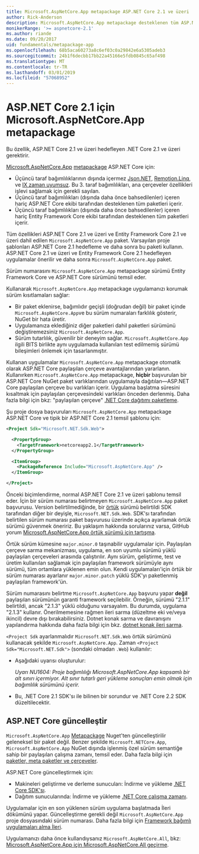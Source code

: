```yaml
---
title: Microsoft.AspNetCore.App metapackage ASP.NET Core 2.1 ve üzeri
author: Rick-Anderson
description: Microsoft.AspNetCore.App metapackage desteklenen tüm ASP.NET Core ve Entity Framework Core paketleri içerir.
monikerRange: '>= aspnetcore-2.1'
ms.author: riande
ms.date: 09/20/2017
uid: fundamentals/metapackage-app
ms.openlocfilehash: 68b5aca60273a8c6ef03c0a29842e6a5305adeb3
ms.sourcegitcommit: 24b1f6decbb17bb22a45166e5fdb0845c65af498
ms.translationtype: MT
ms.contentlocale: tr-TR
ms.lasthandoff: 03/01/2019
ms.locfileid: "57068952"
---
```

# <a name="microsoftaspnetcoreapp-metapackage-for-aspnet-core-21"></a>ASP.NET Core 2.1 için Microsoft.AspNetCore.App metapackage

Bu özellik, ASP.NET Core 2.1 ve üzeri hedefleyen .NET Core 2.1 ve üzeri gerektirir.

[Microsoft.AspNetCore.App](https://www.nuget.org/packages/Microsoft.AspNetCore.App) [metapackage](/dotnet/core/packages#metapackages) ASP.NET Core için:

* Üçüncü taraf bağımlılıklarının dışında içermez [Json.NET](https://www.nuget.org/packages/Newtonsoft.Json/), [Remotion.Linq](https://www.nuget.org/packages/Remotion.Linq/), ve [IX zaman uyumsuz](https://www.nuget.org/packages/System.Interactive.Async/). Bu 3. taraf bağımlılıkları, ana çerçeveler özellikleri işlevi sağlamak için gerekli sayılan.
* Üçüncü taraf bağımlılıkları (dışında daha önce bahsedilenler) içeren hariç ASP.NET Core ekibi tarafından desteklenen tüm paketleri içerir.
* Üçüncü taraf bağımlılıkları (dışında daha önce bahsedilenler) içeren hariç Entity Framework Core ekibi tarafından desteklenen tüm paketleri içerir.

Tüm özellikleri ASP.NET Core 2.1 ve üzeri ve Entity Framework Core 2.1 ve üzeri dahil edilen `Microsoft.AspNetCore.App` paket. Varsayılan proje şablonları ASP.NET Core 2.1 hedefleme ve daha sonra bu paketi kullanın. ASP.NET Core 2.1 ve üzeri ve Entity Framework Core 2.1 hedefleyen uygulamalar önerilir ve daha sonra `Microsoft.AspNetCore.App` paket.

Sürüm numarasını `Microsoft.AspNetCore.App` metapackage sürümü Entity Framework Core ve ASP.NET Core sürümünü temsil eder.

Kullanarak `Microsoft.AspNetCore.App` metapackage uygulamanızı korumak sürüm kısıtlamaları sağlar:

* Bir paket eklenirse, bağımlıdır geçişli (doğrudan değil) bir paket içinde `Microsoft.AspNetCore.App`ve bu sürüm numaraları farklılık gösterir, NuGet bir hata üretir.
* Uygulamanıza eklediğiniz diğer paketleri dahil paketleri sürümünü değiştiremezsiniz `Microsoft.AspNetCore.App`.
* Sürüm tutarlılık, güvenilir bir deneyim sağlar. `Microsoft.AspNetCore.App` ilgili BITS birlikte aynı uygulamada kullanılan test edilmemiş sürümü bileşimleri önlemek için tasarlanmıştır.

Kullanan uygulamalar `Microsoft.AspNetCore.App` metapackage otomatik olarak ASP.NET Core paylaşılan çerçeve avantajlarından yararlanın. Kullanırken `Microsoft.AspNetCore.App` metapackage, **hiçbir** başvurulan bir ASP.NET Core NuGet paket varlıklarından uygulamayla dağıtılan&mdash;ASP.NET Core paylaşılan çerçeve bu varlıkları içerir. Uygulama başlatma süresini kısaltmak için paylaşılan çerçevesindeki varlıkları önceden derlenmiş. Daha fazla bilgi için bkz: "paylaşılan çerçeve" [.NET Core dağıtımı paketleme](/dotnet/core/build/distribution-packaging).

Şu proje dosya başvuruları `Microsoft.AspNetCore.App` metapackage ASP.NET Core ve tipik bir ASP.NET Core 2.1 temsil şablonu için:

```xml
<Project Sdk="Microsoft.NET.Sdk.Web">

  <PropertyGroup>
    <TargetFramework>netcoreapp2.1</TargetFramework>
  </PropertyGroup>

  <ItemGroup>
    <PackageReference Include="Microsoft.AspNetCore.App" />
  </ItemGroup>

</Project>
```

Önceki biçimlendirme, normal ASP.NET Core 2.1 ve üzeri şablonu temsil eder. İçin bir sürüm numarası belirtmeyen `Microsoft.AspNetCore.App` paket başvurusu. Version belirtilmediğinde, bir [örtük](https://github.com/dotnet/core/blob/master/release-notes/1.0/sdk/1.0-rc3-implicit-package-refs.md) sürümü belirtildi SDK tarafından diğer bir deyişle, `Microsoft.NET.Sdk.Web`. SDK'sı tarafından belirtilen sürüm numarası paket başvurusu üzerinde açıkça ayarlamak örtük sürümü güvenmek öneririz. Bu yaklaşım hakkında sorularınız varsa, GitHub yorum [Microsoft.AspNetCore.App örtük sürümü için tartışma](https://github.com/aspnet/Docs/issues/6430).

Örtük sürüm kümesine `major.minor.0` taşınabilir uygulamalar için. Paylaşılan çerçeve sarma mekanizması, uygulama, en son uyumlu sürümü yüklü paylaşılan çerçeveleri arasında çalıştırılır. Aynı sürüm, geliştirme, test ve üretim kullanılan sağlamak için paylaşılan framework sürümüyle aynı sürümü, tüm ortamlara yüklenen emin olun. Kendi uygulamaları'için örtük bir sürüm numarası ayarlanır `major.minor.patch` yüklü SDK'yı paketlenmiş paylaşılan framework'ün.

Sürüm numarasını belirtme `Microsoft.AspNetCore.App` başvuru yapar **değil** paylaşılan sürümünün garanti framework seçilebilir. Örneğin, sürümü "2.1.1" belirtildi, ancak "2.1.3" yüklü olduğunu varsayalım. Bu durumda, uygulama "2.1.3" kullanır. Önerilmemesine rağmen ileri sarma (düzeltme eki ve/veya ikincil) devre dışı bırakabilirsiniz. Dotnet konak sarma ve davranışını yapılandırma hakkında daha fazla bilgi için bkz. [dotnet konak ileri sarma](https://github.com/dotnet/core-setup/blob/master/Documentation/design-docs/roll-forward-on-no-candidate-fx.md).

`<Project Sdk` ayarlanmalıdır `Microsoft.NET.Sdk.Web` örtük sürümünü kullanacak şekilde `Microsoft.AspNetCore.App`.  Zaman `<Project Sdk="Microsoft.NET.Sdk">` (sondaki olmadan `.Web`) kullanılır:

* Aşağıdaki uyarısı oluşturulur:

     *Uyarı NU1604: Proje bağımlılığı Microsoft.AspNetCore.App kapsamlı bir alt sınırı içermiyor. Alt sınır tutarlı geri yükleme sonuçları emin olmak için bağımlılık sürümünü içerir.*
* Bu, .NET Core 2.1 SDK'sı ile bilinen bir sorundur ve .NET Core 2.2 SDK düzeltilecektir.

<a name="update"></a>

## <a name="update-aspnet-core"></a>ASP.NET Core güncelleştir

`Microsoft.AspNetCore.App` [Metapackage](/dotnet/core/packages#metapackages) Nuget'ten güncelleştirilir geleneksel bir paket değil. Benzer şekilde `Microsoft.NETCore.App`, `Microsoft.AspNetCore.App` NuGet dışında işlenmiş özel sürüm semantiğe sahip bir paylaşılan çalışma zamanı, temsil eder. Daha fazla bilgi için [paketler, meta paketler ve çerçeveler](/dotnet/core/packages).

ASP.NET Core güncelleştirmek için:

* Makineleri geliştirme ve derleme sunucuları: İndirme ve yükleme [.NET Core SDK'sı](https://www.microsoft.com/net/download).
* Dağıtım sunucularında: İndirme ve yükleme [.NET Core çalışma zamanı](https://www.microsoft.com/net/download).

 Uygulamalar için en son yüklenen sürüm uygulama başlatmada İleri dökümünü yapar. Güncelleştirme gerekli değil `Microsoft.AspNetCore.App` proje dosyasındaki sürüm numarası. Daha fazla bilgi için [Framework bağımlı uygulamaları alma İleri](/dotnet/core/versions/selection#framework-dependent-apps-roll-forward).

Uygulamanızı daha önce kullandıysanız `Microsoft.AspNetCore.All`, bkz: [Microsoft.AspNetCore.App için Microsoft.AspNetCore.All geçirme](xref:fundamentals/metapackage#migrate).
